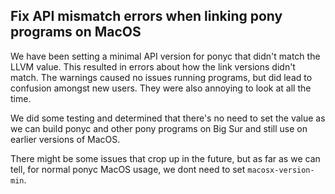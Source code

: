 ## Fix API mismatch errors when linking pony programs on MacOS

We have been setting a minimal API version for ponyc that didn't match the LLVM value. This resulted in errors about how the link versions didn't match. The warnings caused no issues running programs, but did lead to confusion amongst new users. They were also annoying to look at all the time.

We did some testing and determined that there's no need to set the value as we can build ponyc and other pony programs on Big Sur and still use on earlier versions of MacOS.

There might be some issues that crop up in the future, but as far as we can tell, for normal ponyc MacOS usage, we dont need to set `macosx-version-min`.
